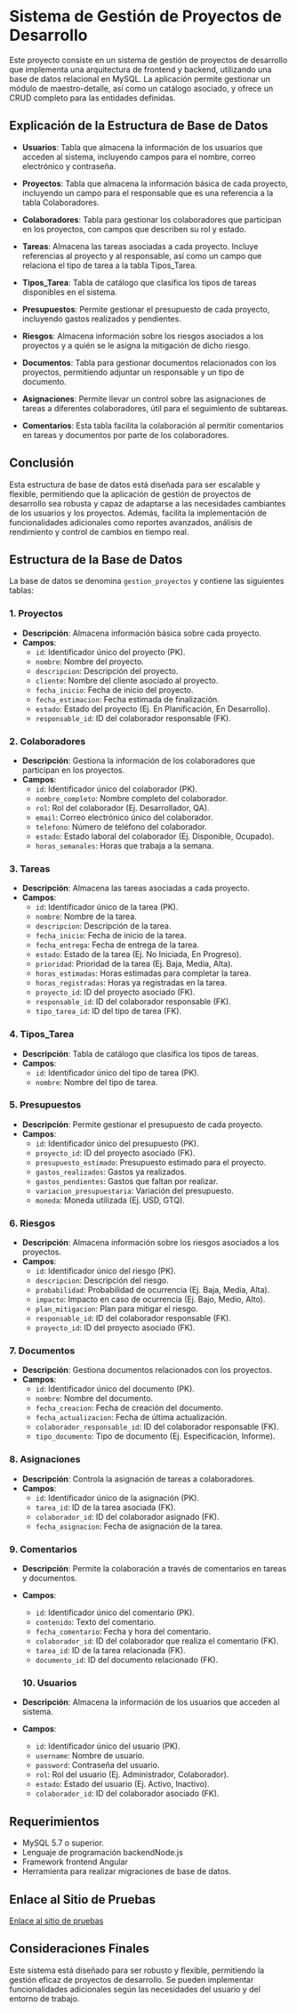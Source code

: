 # Sistema de Gestión de Proyectos de Desarrollo

Este proyecto consiste en un sistema de gestión de proyectos de desarrollo que implementa una arquitectura de frontend y backend, utilizando una base de datos relacional en MySQL. La aplicación permite gestionar un módulo de maestro-detalle, así como un catálogo asociado, y ofrece un CRUD completo para las entidades definidas.

## Explicación de la Estructura de Base de Datos

- **Usuarios**: Tabla que almacena la información de los usuarios que acceden al sistema, incluyendo campos para el nombre, correo electrónico y contraseña.

- **Proyectos**: Tabla que almacena la información básica de cada proyecto, incluyendo un campo para el responsable que es una referencia a la tabla Colaboradores.

- **Colaboradores**: Tabla para gestionar los colaboradores que participan en los proyectos, con campos que describen su rol y estado.

- **Tareas**: Almacena las tareas asociadas a cada proyecto. Incluye referencias al proyecto y al responsable, así como un campo que relaciona el tipo de tarea a la tabla Tipos_Tarea.

- **Tipos_Tarea**: Tabla de catálogo que clasifica los tipos de tareas disponibles en el sistema.

- **Presupuestos**: Permite gestionar el presupuesto de cada proyecto, incluyendo gastos realizados y pendientes.

- **Riesgos**: Almacena información sobre los riesgos asociados a los proyectos y a quién se le asigna la mitigación de dicho riesgo.

- **Documentos**: Tabla para gestionar documentos relacionados con los proyectos, permitiendo adjuntar un responsable y un tipo de documento.

- **Asignaciones**: Permite llevar un control sobre las asignaciones de tareas a diferentes colaboradores, útil para el seguimiento de subtareas.

- **Comentarios**: Esta tabla facilita la colaboración al permitir comentarios en tareas y documentos por parte de los colaboradores.

## Conclusión

Esta estructura de base de datos está diseñada para ser escalable y flexible, permitiendo que la aplicación de gestión de proyectos de desarrollo sea robusta y capaz de adaptarse a las necesidades cambiantes de los usuarios y los proyectos. Además, facilita la implementación de funcionalidades adicionales como reportes avanzados, análisis de rendimiento y control de cambios en tiempo real.

## Estructura de la Base de Datos

La base de datos se denomina `gestion_proyectos` y contiene las siguientes tablas:

### 1. Proyectos

- **Descripción**: Almacena información básica sobre cada proyecto.
- **Campos**:
  - `id`: Identificador único del proyecto (PK).
  - `nombre`: Nombre del proyecto.
  - `descripcion`: Descripción del proyecto.
  - `cliente`: Nombre del cliente asociado al proyecto.
  - `fecha_inicio`: Fecha de inicio del proyecto.
  - `fecha_estimacion`: Fecha estimada de finalización.
  - `estado`: Estado del proyecto (Ej. En Planificación, En Desarrollo).
  - `responsable_id`: ID del colaborador responsable (FK).

### 2. Colaboradores

- **Descripción**: Gestiona la información de los colaboradores que participan en los proyectos.
- **Campos**:
  - `id`: Identificador único del colaborador (PK).
  - `nombre_completo`: Nombre completo del colaborador.
  - `rol`: Rol del colaborador (Ej. Desarrollador, QA).
  - `email`: Correo electrónico único del colaborador.
  - `telefono`: Número de teléfono del colaborador.
  - `estado`: Estado laboral del colaborador (Ej. Disponible, Ocupado).
  - `horas_semanales`: Horas que trabaja a la semana.

### 3. Tareas

- **Descripción**: Almacena las tareas asociadas a cada proyecto.
- **Campos**:
  - `id`: Identificador único de la tarea (PK).
  - `nombre`: Nombre de la tarea.
  - `descripcion`: Descripción de la tarea.
  - `fecha_inicio`: Fecha de inicio de la tarea.
  - `fecha_entrega`: Fecha de entrega de la tarea.
  - `estado`: Estado de la tarea (Ej. No Iniciada, En Progreso).
  - `prioridad`: Prioridad de la tarea (Ej. Baja, Media, Alta).
  - `horas_estimadas`: Horas estimadas para completar la tarea.
  - `horas_registradas`: Horas ya registradas en la tarea.
  - `proyecto_id`: ID del proyecto asociado (FK).
  - `responsable_id`: ID del colaborador responsable (FK).
  - `tipo_tarea_id`: ID del tipo de tarea (FK).

### 4. Tipos_Tarea

- **Descripción**: Tabla de catálogo que clasifica los tipos de tareas.
- **Campos**:
  - `id`: Identificador único del tipo de tarea (PK).
  - `nombre`: Nombre del tipo de tarea.

### 5. Presupuestos

- **Descripción**: Permite gestionar el presupuesto de cada proyecto.
- **Campos**:
  - `id`: Identificador único del presupuesto (PK).
  - `proyecto_id`: ID del proyecto asociado (FK).
  - `presupuesto_estimado`: Presupuesto estimado para el proyecto.
  - `gastos_realizados`: Gastos ya realizados.
  - `gastos_pendientes`: Gastos que faltan por realizar.
  - `variacion_presupuestaria`: Variación del presupuesto.
  - `moneda`: Moneda utilizada (Ej. USD, GTQ).

### 6. Riesgos

- **Descripción**: Almacena información sobre los riesgos asociados a los proyectos.
- **Campos**:
  - `id`: Identificador único del riesgo (PK).
  - `descripcion`: Descripción del riesgo.
  - `probabilidad`: Probabilidad de ocurrencia (Ej. Baja, Media, Alta).
  - `impacto`: Impacto en caso de ocurrencia (Ej. Bajo, Medio, Alto).
  - `plan_mitigacion`: Plan para mitigar el riesgo.
  - `responsable_id`: ID del colaborador responsable (FK).
  - `proyecto_id`: ID del proyecto asociado (FK).

### 7. Documentos

- **Descripción**: Gestiona documentos relacionados con los proyectos.
- **Campos**:
  - `id`: Identificador único del documento (PK).
  - `nombre`: Nombre del documento.
  - `fecha_creacion`: Fecha de creación del documento.
  - `fecha_actualizacion`: Fecha de última actualización.
  - `colaborador_responsable_id`: ID del colaborador responsable (FK).
  - `tipo_documento`: Tipo de documento (Ej. Especificación, Informe).

### 8. Asignaciones

- **Descripción**: Controla la asignación de tareas a colaboradores.
- **Campos**:
  - `id`: Identificador único de la asignación (PK).
  - `tarea_id`: ID de la tarea asociada (FK).
  - `colaborador_id`: ID del colaborador asignado (FK).
  - `fecha_asignacion`: Fecha de asignación de la tarea.

### 9. Comentarios

- **Descripción**: Permite la colaboración a través de comentarios en tareas y documentos.
- **Campos**:

  - `id`: Identificador único del comentario (PK).
  - `contenido`: Texto del comentario.
  - `fecha_comentario`: Fecha y hora del comentario.
  - `colaborador_id`: ID del colaborador que realiza el comentario (FK).
  - `tarea_id`: ID de la tarea relacionada (FK).
  - `documento_id`: ID del documento relacionado (FK).

  ### 10. Usuarios

- **Descripción**: Almacena la información de los usuarios que acceden al sistema.
- **Campos**:
  - `id`: Identificador único del usuario (PK).
  - `username`: Nombre de usuario.
  - `password`: Contraseña del usuario.
  - `rol`: Rol del usuario (Ej. Administrador, Colaborador).
  - `estado`: Estado del usuario (Ej. Activo, Inactivo).
  - `colaborador_id`: ID del colaborador asociado (FK).

## Requerimientos

- MySQL 5.7 o superior.
- Lenguaje de programación backendNode.js
- Framework frontend Angular
- Herramienta para realizar migraciones de base de datos.

## Enlace al Sitio de Pruebas

[Enlace al sitio de pruebas](http://tu-sitio-de-pruebas.com)

## Consideraciones Finales

Este sistema está diseñado para ser robusto y flexible, permitiendo la gestión eficaz de proyectos de desarrollo. Se pueden implementar funcionalidades adicionales según las necesidades del usuario y del entorno de trabajo.
